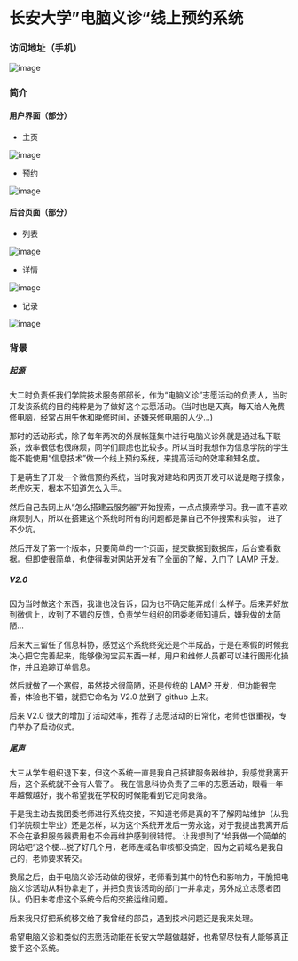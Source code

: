 长安大学”电脑义诊“线上预约系统
======================
### 访问地址（手机）
![image](https://github.com/hooozen/CHD-angel/blob/master/doc/1507105398.png)
### 简介
#### 用户界面（部分）
+ 主页

![image](https://github.com/hooozen/CHD-angel/blob/master/doc/shoot/home.jpg) 
+ 预约

![image](https://github.com/hooozen/CHD-angel/blob/master/doc/shoot/order.jpg)

#### 后台页面（部分）
+ 列表

![image](https://github.com/hooozen/CHD-angel/blob/master/doc/shoot/list.jpg)
+ 详情

![image](https://github.com/hooozen/CHD-angel/blob/master/doc/shoot/detail.jpg)

+ 记录

![image](https://github.com/hooozen/CHD-angel/blob/master/doc/shoot/rank.jpg)
### 背景
##### 起源
大二时负责任我们学院技术服务部部长，作为“电脑义诊”志愿活动的负责人，当时开发该系统的目的纯粹是为了做好这个志愿活动。（当时也是天真，每天给人免费修电脑，经常占用午休和晚修时间，还嫌来修电脑的人少...)

那时的活动形式，除了每年两次的外展帐篷集中进行电脑义诊外就是通过私下联系，效率很低也很麻烦，同学们顾虑也比较多。所以当时我想作为信息学院的学生能不能使用“信息技术”做一个线上预约系统，来提高活动的效率和知名度。

于是萌生了开发一个微信预约系统，当时我对建站和网页开发可以说是瞎子摸象，老虎吃天，根本不知道怎么入手。

然后自己去网上从“怎么搭建云服务器”开始搜索，一点点摸索学习。我一直不喜欢麻烦别人，所以在搭建这个系统时所有的问题都是靠自己不停搜索和实验，
进了不少坑。

然后开发了第一个版本，只要简单的一个页面，提交数据到数据库，后台查看数据。但即使很简单，也使得我对网站开发有了全面的了解，入门了 LAMP 开发。
##### V2.0
因为当时做这个东西，我谁也没告诉，因为也不确定能弄成什么样子。后来弄好放到微信上，收到了不错的反馈，负责学生组织的团委老师知道后，嫌我做的太简陋...

后来大三留任了信息科协，感觉这个系统终究还是个半成品，于是在寒假的时候我决心把它完善起来，能够像淘宝买东西一样，用户和维修人员都可以进行图形化操作，并且追踪订单信息。

然后就做了一个寒假，虽然技术很简陋，还是传统的 LAMP 开发，但功能很完善，体验也不错，就把它命名为 V2.0 放到了 github 上来。

后来 V2.0 很大的增加了活动效率，推荐了志愿活动的日常化，老师也很重视，专门举办了启动仪式。

##### 尾声
大三从学生组织退下来，但这个系统一直是我自己搭建服务器维护，我感觉我离开后，这个系统就不会有人管了。
我在信息科协负责了三年的志愿活动，眼看一年年越做越好，我不希望我在学校的时候能看到它走向衰落。

于是我主动去找团委老师进行系统交接，不知道老师是真的不了解网站维护（从我们学院硕士毕业）还是怎样，以为这个系统开发后一劳永逸，对于我提出我离开后不会在承担服务器费用也不会再维护感到很错愕。
让我想到了“给我做一个简单的网站吧”这个梗...脱了好几个月，老师连域名审核都没搞定，因为之前域名是我自己的，老师要求转交。

换届之后，由于电脑义诊活动做的很好，老师看到其中的特色和影响力，干脆把电脑义诊活动从科协拿走了，并把负责该活动的部门一并拿走，另外成立志愿者团队。仍旧未考虑这个系统今后的交接运维问题。

后来我只好把系统移交给了我曾经的部员，遇到技术问题还是我来处理。

希望电脑义诊和类似的志愿活动能在长安大学越做越好，也希望尽快有人能够真正接手这个系统。
